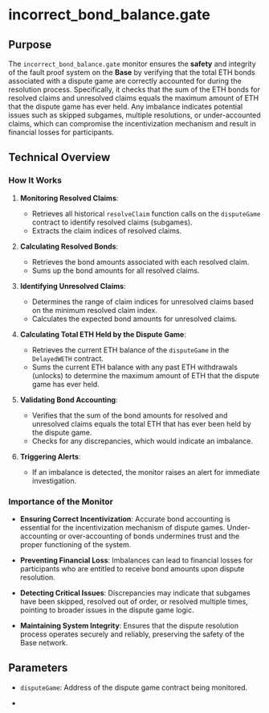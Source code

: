 # incorrect_bond_balance.gate

## Purpose

The `incorrect_bond_balance.gate` monitor ensures the **safety** and integrity of the fault proof system on the **Base** by verifying that the total ETH bonds associated with a dispute game are correctly accounted for during the resolution process. Specifically, it checks that the sum of the ETH bonds for resolved claims and unresolved claims equals the maximum amount of ETH that the dispute game has ever held. Any imbalance indicates potential issues such as skipped subgames, multiple resolutions, or under-accounted claims, which can compromise the incentivization mechanism and result in financial losses for participants.

## Technical Overview

### How It Works

1. **Monitoring Resolved Claims**:

   - Retrieves all historical `resolveClaim` function calls on the `disputeGame` contract to identify resolved claims (subgames).
   - Extracts the claim indices of resolved claims.

2. **Calculating Resolved Bonds**:

   - Retrieves the bond amounts associated with each resolved claim.
   - Sums up the bond amounts for all resolved claims.

3. **Identifying Unresolved Claims**:

   - Determines the range of claim indices for unresolved claims based on the minimum resolved claim index.
   - Calculates the expected bond amounts for unresolved claims.

4. **Calculating Total ETH Held by the Dispute Game**:

   - Retrieves the current ETH balance of the `disputeGame` in the `DelayedWETH` contract.
   - Sums the current ETH balance with any past ETH withdrawals (unlocks) to determine the maximum amount of ETH that the dispute game has ever held.

5. **Validating Bond Accounting**:

   - Verifies that the sum of the bond amounts for resolved and unresolved claims equals the total ETH that has ever been held by the dispute game.
   - Checks for any discrepancies, which would indicate an imbalance.

6. **Triggering Alerts**:

   - If an imbalance is detected, the monitor raises an alert for immediate investigation.

### Importance of the Monitor

- **Ensuring Correct Incentivization**: Accurate bond accounting is essential for the incentivization mechanism of dispute games. Under-accounting or over-accounting of bonds undermines trust and the proper functioning of the system.

- **Preventing Financial Loss**: Imbalances can lead to financial losses for participants who are entitled to receive bond amounts upon dispute resolution.

- **Detecting Critical Issues**: Discrepancies may indicate that subgames have been skipped, resolved out of order, or resolved multiple times, pointing to broader issues in the dispute game logic.

- **Maintaining System Integrity**: Ensures that the dispute resolution process operates securely and reliably, preserving the safety of the Base network.

## Parameters

- `disputeGame`: Address of the dispute game contract being monitored.

-